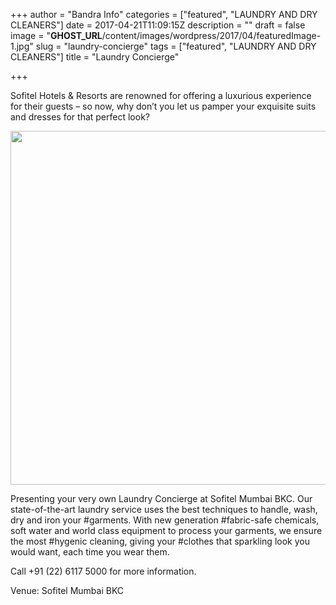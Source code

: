 +++
author = "Bandra Info"
categories = ["featured", "LAUNDRY AND DRY CLEANERS"]
date = 2017-04-21T11:09:15Z
description = ""
draft = false
image = "__GHOST_URL__/content/images/wordpress/2017/04/featuredImage-1.jpg"
slug = "laundry-concierge"
tags = ["featured", "LAUNDRY AND DRY CLEANERS"]
title = "Laundry Concierge"

+++


<p>Sofitel Hotels &amp; Resorts are renowned for offering a luxurious experience for their guests – so now, why don’t you let us pamper your exquisite suits and dresses for that perfect look?</p>
<p><img loading="lazy" class="aligncenter" src="https://i2.wp.com/bandra.info/wp-content/uploads/2017/04/IMG_2963.jpg?resize=850%2C566&#038;ssl=1" width="850" height="566" align="middle" data-recalc-dims="1" /></p>
<p>Presenting your very own Laundry Concierge at Sofitel Mumbai BKC. Our state-of-the-art laundry service uses the best techniques to handle, wash, dry and iron your #garments. With new generation #fabric-safe chemicals, soft water and world class equipment to process your garments, we ensure the most #hygenic cleaning, giving your #clothes that sparkling look you would want, each time you wear them.</p>
<p>Call +91 (22) 6117 5000 for more information.</p>
<p>Venue: Sofitel Mumbai BKC</p>



